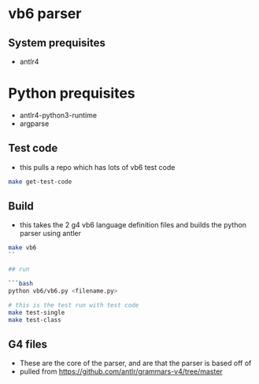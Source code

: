 # vb6 parser

## System prequisites

- antlr4
#
# Python prequisites

- antlr4-python3-runtime
- argparse

## Test code

- this pulls a repo which has lots of vb6 test code

```bash
make get-test-code
```

## Build

- this takes the 2 g4 vb6 language definition files and builds the python parser using antler

```bash
make vb6
``

## run

```bash
python vb6/vb6.py <filename.py>

# this is the test run with test code
make test-single
make test-class
```

## G4 files

- These are the core of the parser, and are that the parser is based off of
- pulled from https://github.com/antlr/grammars-v4/tree/master
